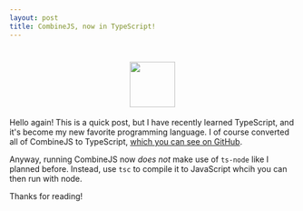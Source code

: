 ```yaml
---
layout: post
title: CombineJS, now in TypeScript!
---
```


<h1 align="center"><img src="https://upload.wikimedia.org/wikipedia/commons/thumb/4/4c/Typescript_logo_2020.svg/768px-Typescript_logo_2020.svg.png", style="width:80px;height:80px;"></img></h1>

Hello again! This is a quick post, but I have recently learned TypeScript, and it's become my new favorite programming language. I of course converted all of CombineJS to TypeScript, [which you can see on GitHub](https://github.com/CombineSoldier14/CombineJS).

Anyway, running CombineJS now *does not* make use of `ts-node` like I planned before. Instead, use `tsc` to compile it to JavaScript whcih you can then run with node. 

Thanks for reading!

